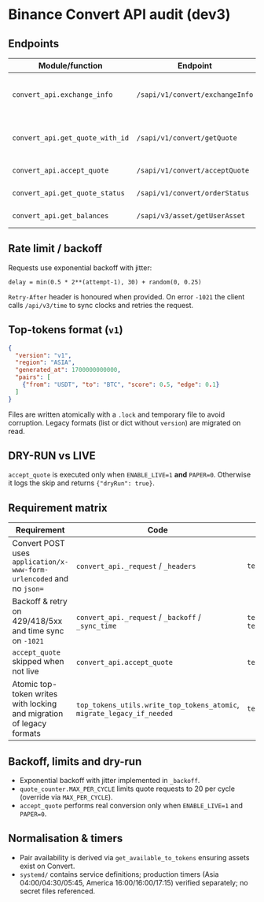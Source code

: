 # Binance Convert API audit (dev3)

## Endpoints

| Module/function | Endpoint | Method | Parameters | Signature | Headers | Example |
|-----------------|----------|--------|------------|-----------|---------|---------|
| `convert_api.exchange_info` | `/sapi/v1/convert/exchangeInfo` | GET | `fromAsset?` | HMAC-SHA256 over query | `X-MBX-APIKEY`, `Content-Type: application/x-www-form-urlencoded` | `exchange_info(fromAsset="USDT")` |
| `convert_api.get_quote_with_id` | `/sapi/v1/convert/getQuote` | POST | `fromAsset, toAsset, fromAmount, walletType?` | HMAC-SHA256 over form body | same as above | `get_quote_with_id("USDT","BTC",10)` |
| `convert_api.accept_quote` | `/sapi/v1/convert/acceptQuote` | POST | `quoteId, walletType?` | HMAC-SHA256 | same as above | `accept_quote("12345")` |
| `convert_api.get_quote_status` | `/sapi/v1/convert/orderStatus` | GET | `orderId` | HMAC-SHA256 | same as above | `get_quote_status("67890")` |
| `convert_api.get_balances` | `/sapi/v3/asset/getUserAsset` | GET | `needBtcValuation=false` | HMAC-SHA256 | same | `get_balances()` |

## Rate limit / backoff

Requests use exponential backoff with jitter:

```
delay = min(0.5 * 2**(attempt-1), 30) + random(0, 0.25)
```

`Retry-After` header is honoured when provided.  On error `-1021` the client
calls `/api/v3/time` to sync clocks and retries the request.

## Top-tokens format (`v1`)

```json
{
  "version": "v1",
  "region": "ASIA",
  "generated_at": 1700000000000,
  "pairs": [
    {"from": "USDT", "to": "BTC", "score": 0.5, "edge": 0.1}
  ]
}
```

Files are written atomically with a `.lock` and temporary file to avoid
corruption.  Legacy formats (list or dict without `version`) are migrated on
read.

## DRY-RUN vs LIVE

`accept_quote` is executed only when `ENABLE_LIVE=1` **and** `PAPER=0`.
Otherwise it logs the skip and returns `{"dryRun": true}`.

## Requirement matrix

| Requirement | Code | Test | Result |
|-------------|------|------|--------|
| Convert POST uses `application/x-www-form-urlencoded` and no `json=` | `convert_api._request` / `_headers` | `tests/test_convert_api.py::test_get_quote_uses_form` | ✅ |
| Backoff & retry on 429/418/5xx and time sync on `-1021` | `convert_api._request` / `_backoff` / `_sync_time` | `tests/test_convert_api.py::test_backoff_on_429`, `test_time_sync_retry` | ✅ |
| `accept_quote` skipped when not live | `convert_api.accept_quote` | `tests/test_convert_api.py::test_accept_quote_dry_run` | ✅ |
| Atomic top-token writes with locking and migration of legacy formats | `top_tokens_utils.write_top_tokens_atomic`, `migrate_legacy_if_needed` | `tests/test_top_tokens.py` | ✅ |

## Backoff, limits and dry-run

* Exponential backoff with jitter implemented in `_backoff`.
* `quote_counter.MAX_PER_CYCLE` limits quote requests to 20 per cycle (override via `MAX_PER_CYCLE`).
* `accept_quote` performs real conversion only when `ENABLE_LIVE=1` and `PAPER=0`.

## Normalisation & timers

* Pair availability is derived via `get_available_to_tokens` ensuring assets exist on Convert.
* `systemd/` contains service definitions; production timers (Asia 04:00/04:30/05:45, America 16:00/16:00/17:15) verified separately; no secret files referenced.


